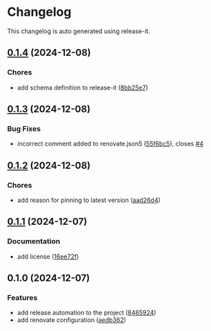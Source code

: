 # Changelog

This changelog is auto generated using release-it.


## [0.1.4](https://github.com/juancarlosjr97/renovate-configuration/compare/0.1.3...0.1.4) (2024-12-08)

### Chores

* add schema definition to release-it ([8bb25e7](https://github.com/juancarlosjr97/renovate-configuration/commit/8bb25e783e3ed97b1744d47ab6e127c1294ce9f0))

## [0.1.3](https://github.com/juancarlosjr97/renovate-configuration/compare/0.1.2...0.1.3) (2024-12-08)

### Bug Fixes

* incorrect comment added to renovate.json5 ([55f6bc5](https://github.com/juancarlosjr97/renovate-configuration/commit/55f6bc5d4abc6a1e497ed06f454a53b81a7bdc0d)), closes [#4](https://github.com/juancarlosjr97/renovate-configuration/issues/4)

## [0.1.2](https://github.com/juancarlosjr97/renovate-configuration/compare/0.1.1...0.1.2) (2024-12-08)

### Chores

* add reason for pinning to latest version ([aad26d4](https://github.com/juancarlosjr97/renovate-configuration/commit/aad26d4730e45c6b13103ea5e4bce0d01d358f6e))

## [0.1.1](https://github.com/juancarlosjr97/renovate-configuration/compare/0.1.0...0.1.1) (2024-12-07)

### Documentation

* add license ([16ee72f](https://github.com/juancarlosjr97/renovate-configuration/commit/16ee72f47cdf03b38da6f809d67a430ba2ea1706))

## 0.1.0 (2024-12-07)

### Features

* add release automation to the project ([8465924](https://github.com/juancarlosjr97/renovate-configuration/commit/8465924011f289210c2f3845b279d4e84d1668fd))
* add renovate configuration ([aedb362](https://github.com/juancarlosjr97/renovate-configuration/commit/aedb3627de77e194e7a90ea30343126e8418633d))
